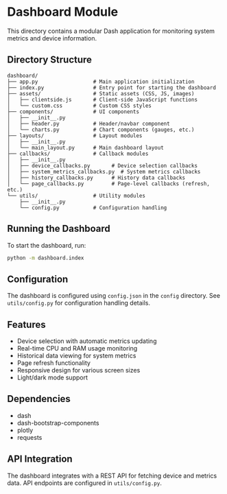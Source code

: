 # Dashboard Module

This directory contains a modular Dash application for monitoring system metrics and device information.

## Directory Structure

```
dashboard/
├── app.py                  # Main application initialization
├── index.py                # Entry point for starting the dashboard
├── assets/                 # Static assets (CSS, JS, images)
│   ├── clientside.js       # Client-side JavaScript functions
│   └── custom.css          # Custom CSS styles
├── components/             # UI components
│   ├── __init__.py
│   ├── header.py           # Header/navbar component
│   └── charts.py           # Chart components (gauges, etc.)
├── layouts/                # Layout modules
│   ├── __init__.py
│   └── main_layout.py      # Main dashboard layout
├── callbacks/              # Callback modules
│   ├── __init__.py
│   ├── device_callbacks.py       # Device selection callbacks
│   ├── system_metrics_callbacks.py  # System metrics callbacks
│   ├── history_callbacks.py      # History data callbacks
│   └── page_callbacks.py         # Page-level callbacks (refresh, etc.)
└── utils/                  # Utility modules
    ├── __init__.py
    └── config.py           # Configuration handling
```

## Running the Dashboard

To start the dashboard, run:

```bash
python -m dashboard.index
```

## Configuration

The dashboard is configured using `config.json` in the `config` directory. See `utils/config.py` for configuration handling details.

## Features

- Device selection with automatic metrics updating
- Real-time CPU and RAM usage monitoring
- Historical data viewing for system metrics
- Page refresh functionality
- Responsive design for various screen sizes
- Light/dark mode support

## Dependencies

- dash
- dash-bootstrap-components
- plotly
- requests

## API Integration

The dashboard integrates with a REST API for fetching device and metrics data. API endpoints are configured in `utils/config.py`. 